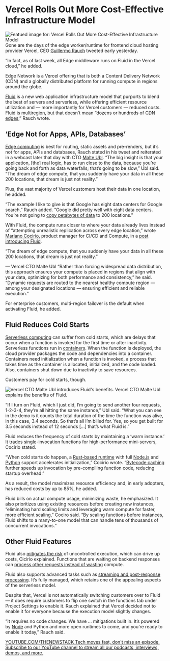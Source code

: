 # Vercel Rolls Out More Cost-Effective Infrastructure Model
![Featued image for: Vercel Rolls Out More Cost-Effective Infrastructure Model](https://cdn.thenewstack.io/media/2025/02/4b6a91e4-vercel-introduces-fluid-1024x684.jpg)
Gone are the days of the edge worker/runtime for frontend cloud hosting provider Vercel, CEO [Guillermo Rauch](https://www.linkedin.com/in/rauchg/) tweeted early yesterday.

“In fact, as of last week, all Edge middleware runs on Fluid in the Vercel cloud,” he added.

Edge Network is a Vercel offering that is both a Content Delivery Network (CDN) and a globally distributed platform for running compute in regions around the globe.

[Fluid](https://vercel.com/fluid) is a new web application infrastructure model that purports to blend the best of servers and serverless, while offering efficient resource utilization and — more importantly for Vercel customers — reduced costs.
Fluid is multiregion, but that doesn’t mean “dozens or hundreds of [CDN edges](https://thenewstack.io/from-cdn-edge-to-fornax-toward-a-next-gen-edge-cloud-platform/),” Rauch wrote.

## ‘Edge Not for Apps, APIs, Databases’
[Edge computing](https://thenewstack.io/edge-computing/what-is-edge-computing/) is best for routing, static assets and pre-renders, but it’s not for apps, APIs and databases, Rauch stated in his tweet and reiterated in a webcast later that day with CTO [Malte Ubl](https://www.linkedin.com/in/malteubl/).
“The big insight is that your application, [the] real logic, has to run close to the data, because you’re going back and forth as data waterfalls; that’s going to be slow,” Ubl said. “The dream of edge compute, that you suddenly have your data in all these 200 locations, that dream is just not reality.”

Plus, the vast majority of Vercel customers host their data in one location, he added.

“The example I like to give is that Google has eight data centers for Google search,” Rauch added. “Google did pretty well with eight data centers. You’re not going to [copy petabytes of data](https://thenewstack.io/linux-low-level-data-copying-with-dd/) to 200 locations.”

With Fluid, the compute runs closer to where your data already lives instead of “attempting unrealistic replication across every edge location,” wrote [Mariano Cocirio](https://www.linkedin.com/in/mcocirio/?originalSubdomain=de), product manager for CI/CD and Compute, in a [post introducing Fluid](https://vercel.com/blog/introducing-fluid-compute).

“The dream of edge compute, that you suddenly have your data in all these 200 locations, that dream is just not reality.”

— Vercel CTO Malte Ubl
“Rather than forcing widespread data distribution, this approach ensures your compute is placed in regions that align with your data, optimizing for both performance and consistency,” he said. “Dynamic requests are routed to the nearest healthy compute region — among your designated locations — ensuring efficient and reliable execution.”

For enterprise customers, multi-region failover is the default when activating Fluid, he added.

## Fluid Reduces Cold Starts
[Serverless computing](https://thenewstack.io/serverless-computing-in-2024-genai-influence-security-5g/) can suffer from cold starts, which are delays that occur when a function is invoked for the first time or after inactivity.
Serverless functions run in [containers](https://thenewstack.io/introduction-to-containers/). When the function is deployed, the cloud provider packages the code and dependencies into a container. Containers need initialization when a function is invoked, a process that takes time as the container is allocated, initialized, and the code loaded. Also, containers shut down due to inactivity to save resources.

Customers pay for cold starts, though.

![Vercel CTO Malte Ubl introduces Fluid's benefits.](https://cdn.thenewstack.io/media/2025/02/7dc8721e-vercelvideo.png)
Vercel CTO Malte Ubl explains the benefits of Fluid.

“If I turn on Fluid, which I just did, I’m going to send another four requests, 1-2-3-4, they’re all hitting the same instance,” Ubl said. “What you can see in the demo is it counts the total duration of the time the function was alive, in this case, 3.4 seconds. So that’s all I’m billed for. Yes, so you get built for 3.5 seconds instead of 12 seconds […] that’s what Fluid is.”

Fluid reduces the frequency of cold starts by maintaining a ‘warm instance.’ It trades single-invocation functions for high-performance mini-servers, Cocirio stated.

“When cold starts do happen, a [Rust-based runtime](https://vercel.com/blog/vercel-functions-are-now-faster-and-powered-by-rust) with full [Node.js](https://thenewstack.io/whats-in-the-new-node-js-and-how-do-you-install-it/) and [Python](https://thenewstack.io/what-is-python/) support accelerates initialization,” Cocirio wrote. “[Bytecode caching](https://vercel.com/blog/introducing-bytecode-caching-for-vercel-functions) further speeds up invocation by pre-compiling function code, reducing startup overhead.”

As a result, the model maximizes resource efficiency and, in early adopters, has reduced costs by up to 85%, he added.

Fluid bills on actual compute usage, minimizing waste, he emphasized. It also prioritizes using existing resources before creating new instances, “eliminating hard scaling limits and leveraging warm compute for faster, more efficient scaling,” Cociro said. “By scaling functions before instances, Fluid shifts to a many-to-one model that can handle tens of thousands of concurrent invocations.”

## Other Fluid Features
Fluid also [mitigates the risk](https://thenewstack.io/mitigating-risks-in-cloud-native-applications/) of uncontrolled execution, which can drive up costs, Cicirio explained. Functions that are waiting on backend responses can [process other requests instead of wasting](https://thenewstack.io/how-to-identify-your-wasteful-processes/) compute.

Fluid also supports advanced tasks such as [streaming and post-response processing](https://thenewstack.io/real-time-stream-processing-apps-edge-computing-and-kafka/). It’s fully managed, which retains one of the appealing aspects of the serverless model.

Despite that, Vercel is not automatically switching customers over to Fluid — it does require customers to flip one switch in the functions tab under Project Settings to enable it. Rauch explained that Vercel decided not to enable it for everyone because the execution model slightly changes.

“It requires no code changes. We have … mitigations built in. It’s powered by [Node](https://thenewstack.io/whats-in-the-new-node-js-and-how-do-you-install-it/) and Python and more open runtimes to come, and you’re ready to enable it today,” Rauch said.

[
YOUTUBE.COM/THENEWSTACK
Tech moves fast, don't miss an episode. Subscribe to our YouTube
channel to stream all our podcasts, interviews, demos, and more.
](https://youtube.com/thenewstack?sub_confirmation=1)